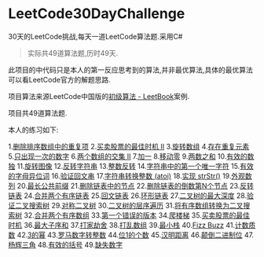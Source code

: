 # LeetCode30DayChallenge
30天的LeetCode挑战,每天一道LeetCode算法题.采用C#

> 实际共49道算法题,历时49天.

此项目的中代码只是本人的第一反应思考到的算法,并非最优算法,具体的最优算法可以看LeetCode官方的解题思路.


项目算法来源LeetCode中国版的[初级算法 - LeetBook](https://leetcode-cn.com/leetbook/detail/top-interview-questions-easy/)案例.

项目共49道算法题.



本人的练习如下:

1.[删除排序数组中的重复项](1.RemoveDuplicates/Program.cs)
2.[买卖股票的最佳时机 II](2.MaxProfit/Program.cs)
3.[旋转数组](3.RotateArray/Program.cs)
4.[存在重复元素](4.ContainsDuplicate/Program.cs)
5.[只出现一次的数字](5.SingleNumber/Program.cs)
6.[两个数组的交集 II](6.Intersect/Program.cs)
7.[加一](7.PlusOne/Program.cs)
8.[移动零](8.MoveZeroes/Program.cs)
9.[两数之和](9.TwoSum/Program.cs)
10.[有效的数独](10.IsValidSudoku/Program.cs)
11.[旋转图像](11.Rotate/Program.cs)
12.[反转字符串](12.ReverseString/Program.cs)
13.[整数反转](13.Reverse/Program.cs)
14.[字符串中的第一个唯一字符](14.FirstUniqChar/Program.cs)
15.[有效的字母异位词](15.IsAnagram/Program.cs)
16.[验证回文串](16.IsPalindrome/Program.cs)
17.[字符串转换整数 (atoi)](17.MyAtoi/Program.cs)
18.[实现 strStr()](18.StrStr/Program.cs)
19.[外观数列](19.CountAndSay/Program.cs)
20.[最长公共前缀](20.LongestCommonPrefix/Program.cs)
21.[删除链表中的节点](21.DeleteNode/Program.cs)
22.[删除链表的倒数第N个节点](22.RemoveNthFromEnd/Program.cs)
23.[反转链表](23.ReverseList/Program.cs)
24.[合并两个有序链表](24.MergeTwoLists/Program.cs)
25.[回文链表](25.IsPalindrome/Program.cs)
26.[环形链表](26.hasCycle/Program.cs)
27.[二叉树的最大深度](27.MaxDepth/Program.cs)
28.[验证二叉搜索树](28.IsValidBST/Program.cs)
29.[对称二叉树](29.IsSymmetric/Program.cs)
30.[二叉树的层序遍历](30.LevelOrder/Program.cs)
31.[将有序数组转换为二叉搜索树](31.SortedArrayToBST/Program.cs)
32.[合并两个有序数组](32.Merge/Program.cs)
33.[第一个错误的版本](33.FirstBadVersion/Program.cs)
34.[爬楼梯](34.ClimbStairs/Program.cs)
35.[买卖股票的最佳时机](35.MaxProfit/Program.cs)
36.[最大子序和](36.MaxSubArray/Program.cs)
37.[打家劫舍](37.Rob/Program.cs)
38.[打乱数组](38.Solution/Program.cs)
39.[最小栈](39.MinStack/Program.cs)
40.[Fizz Buzz](40.FizzBuzz/Program.cs)
41.[计数质数](41.CountPrimes/Program.cs)
42.[3的幂](42.IsPowerOfThree/Program.cs)
43.[罗马数字转整数](43.RomanToInt/Program.cs)
44.[位1的个数](44.HammingWeight/Program.cs)
45.[汉明距离](45.HammingDistance/Program.cs)
46.[颠倒二进制位](46.reverseBits/Program.cs)
47.[杨辉三角](47.Generate/Program.cs)
48.[有效的括号](48.IsValid/Program.cs)
49.[缺失数字](49.MissingNumber/Program.cs)